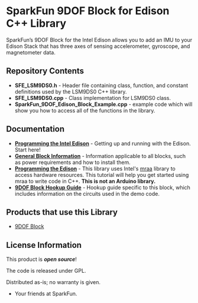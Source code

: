 SparkFun 9DOF Block for Edison C++ Library
========================================

SparkFun’s 9DOF Block for the Intel Edison allows you to add an IMU to your
Edison Stack that has three axes of sensing accelerometer, gyroscope, and
magnetometer data.

Repository Contents
-------------------

* **SFE_LSM9DS0.h** - Header file containing class, function, and
constant definitions used by the LSM9DS0 C++ library.
* **SFE_LSM9DS0.cpp** - Class implementation for LSM9DS0 class.
* **SparkFun_9DOF_Edison_Block_Example.cpp** - example code which will show you
how to access all of the functions in the library.

Documentation
--------------

* **[Programming the Intel Edison](https://learn.sparkfun.com/tutorials/edison-getting-started-guide)** -
Getting up and running with the Edison. Start here!
* **[General Block Information](https://learn.sparkfun.com/tutorials/general-guide-to-sparkfun-blocks-for-intel-edison)** - 
Information applicable to all blocks, such as power requirements and how to
install them.
* **[Programming the Edison](https://learn.sparkfun.com/tutorials/programming-the-intel-edison-beyond-the-arduino-ide)** -
This library uses Intel's [mraa](https://github.com/intel-iot-devkit/mraa) 
library to access hardware resources. This tutorial will help you get started
using mraa to write code in C++. **This is not an Arduino library.**
* **[9DOF Block Hookup Guide](https://learn.sparkfun.com/tutorials/sparkfun-blocks-for-intel-edison---9-degrees-of-freedom-block-)** - 
Hookup guide specific to this block, which includes information on the circuits
used in the demo code.

Products that use this Library 
---------------------------------

* [9DOF Block](https://www.sparkfun.com/products/13033)

License Information
-------------------

This product is _**open source**_! 

The code is released under GPL. 

Distributed as-is; no warranty is given.

- Your friends at SparkFun.

